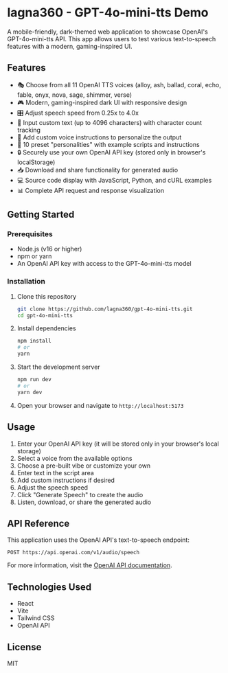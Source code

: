 # lagna360 - GPT-4o-mini-tts Demo

A mobile-friendly, dark-themed web application to showcase OpenAI's GPT-4o-mini-tts API. This app allows users to test various text-to-speech features with a modern, gaming-inspired UI.

## Features

- 🎭 Choose from all 11 OpenAI TTS voices (alloy, ash, ballad, coral, echo, fable, onyx, nova, sage, shimmer, verse)
- 🎮 Modern, gaming-inspired dark UI with responsive design
- 🎛️ Adjust speech speed from 0.25x to 4.0x
- 📝 Input custom text (up to 4096 characters) with character count tracking
- 🎯 Add custom voice instructions to personalize the output
- 🎨 10 preset "personalities" with example scripts and instructions
- 🔒 Securely use your own OpenAI API key (stored only in browser's localStorage)
- 📥 Download and share functionality for generated audio
- 💻 Source code display with JavaScript, Python, and cURL examples
- 📊 Complete API request and response visualization

## Getting Started

### Prerequisites

- Node.js (v16 or higher)
- npm or yarn
- An OpenAI API key with access to the GPT-4o-mini-tts model

### Installation

1. Clone this repository
   ```bash
   git clone https://github.com/lagna360/gpt-4o-mini-tts.git
   cd gpt-4o-mini-tts
   ```

2. Install dependencies
   ```bash
   npm install
   # or
   yarn
   ```

3. Start the development server
   ```bash
   npm run dev
   # or
   yarn dev
   ```

4. Open your browser and navigate to `http://localhost:5173`

## Usage

1. Enter your OpenAI API key (it will be stored only in your browser's local storage)
2. Select a voice from the available options
3. Choose a pre-built vibe or customize your own
4. Enter text in the script area
5. Add custom instructions if desired
6. Adjust the speech speed
7. Click "Generate Speech" to create the audio
8. Listen, download, or share the generated audio

## API Reference

This application uses the OpenAI API's text-to-speech endpoint:

```
POST https://api.openai.com/v1/audio/speech
```

For more information, visit the [OpenAI API documentation](https://platform.openai.com/docs/api-reference).

## Technologies Used

- React
- Vite
- Tailwind CSS
- OpenAI API

## License

MIT


